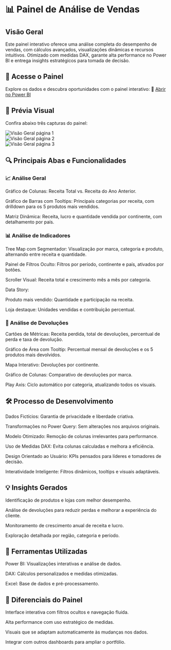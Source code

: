 # 📊 Painel de Análise de Vendas
## Visão Geral
Este painel interativo oferece uma análise completa do desempenho de vendas, com cálculos avançados, visualizações dinâmicas e recursos intuitivos. Otimizado com medidas DAX, garante alta performance no Power BI e entrega insights estratégicos para tomada de decisão.

## 🚀 Acesse o Painel
Explore os dados e descubra oportunidades com o painel interativo: 
🔗 [Abrir no Power BI](https://app.powerbi.com/view?r=eyJrIjoiNzc3MzM5ZTAtZGE0MS00OTRlLTk4ZDUtN2MzOTAyMzk3NGRmIiwidCI6IjY1OWNlMmI4LTA3MTQtNDE5OC04YzM4LWRjOWI2MGFhYmI1NyJ9)

## 📸 Prévia Visual
Confira abaixo três capturas do painel:

![Visão Geral página 1](https://github.com/user-attachments/assets/0151007b-aa7b-4ce0-a11c-ebe727e55bd5)  
![Visão Geral página 2](https://github.com/user-attachments/assets/56764e06-1447-438a-8c34-f3c61b7d0d22)  
![Visão Geral página 3](https://github.com/user-attachments/assets/e3d245b9-8a0a-4652-9a1d-2bb614d64f4b)


## 🔍 Principais Abas e Funcionalidades
### 📈 Análise Geral
Gráfico de Colunas: Receita Total vs. Receita do Ano Anterior.

Gráfico de Barras com Tooltips: Principais categorias por receita, com drilldown para os 5 produtos mais vendidos.

Matriz Dinâmica: Receita, lucro e quantidade vendida por continente, com detalhamento por país.

### 📊 Análise de Indicadores
Tree Map com Segmentador: Visualização por marca, categoria e produto, alternando entre receita e quantidade.

Painel de Filtros Oculto: Filtros por período, continente e país, ativados por botões.

Scroller Visual: Receita total e crescimento mês a mês por categoria.

Data Story:

Produto mais vendido: Quantidade e participação na receita.

Loja destaque: Unidades vendidas e contribuição percentual.

### 🔁 Análise de Devoluções
Cartões de Métricas: Receita perdida, total de devoluções, percentual de perda e taxa de devolução.

Gráfico de Área com Tooltip: Percentual mensal de devoluções e os 5 produtos mais devolvidos.

Mapa Interativo: Devoluções por continente.

Gráfico de Colunas: Comparativo de devoluções por marca.

Play Axis: Ciclo automático por categoria, atualizando todos os visuais.

##  🛠️ Processo de Desenvolvimento
Dados Fictícios: Garantia de privacidade e liberdade criativa.

Transformações no Power Query: Sem alterações nos arquivos originais.

Modelo Otimizado: Remoção de colunas irrelevantes para performance.

Uso de Medidas DAX: Evita colunas calculadas e melhora a eficiência.

Design Orientado ao Usuário: KPIs pensados para líderes e tomadores de decisão.

Interatividade Inteligente: Filtros dinâmicos, tooltips e visuais adaptáveis.

## 💡 Insights Gerados
Identificação de produtos e lojas com melhor desempenho.

Análise de devoluções para reduzir perdas e melhorar a experiência do cliente.

Monitoramento de crescimento anual de receita e lucro.

Exploração detalhada por região, categoria e período.

## 🧰 Ferramentas Utilizadas
Power BI: Visualizações interativas e análise de dados.

DAX: Cálculos personalizados e medidas otimizadas.

Excel: Base de dados e pré-processamento.

## 🌟 Diferenciais do Painel
Interface interativa com filtros ocultos e navegação fluida.

Alta performance com uso estratégico de medidas.

Visuais que se adaptam automaticamente às mudanças nos dados.



Integrar com outros dashboards para ampliar o portfólio.
